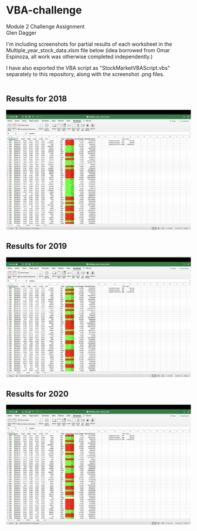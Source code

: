 # VBA-challenge
Module 2 Challenge Assignment
<br>
Glen Dagger
<br>

I'm including screenshots for partial results of each worksheet in the Multiple_year_stock_data.xlsm file below (idea borrowed from Omar Espinoza, all work was otherwise completed independently.)

I have also exported the VBA script as "StockMarketVBAScript.vbs" separately to this repository, along with the screenshot .png files.
<br>
<br>

## Results for 2018

![image](StockMarket2018Screenshot.png)
<br>

## Results for 2019
![image](StockMarket2019Screenshot.png)
<br>

## Results for 2020
![image](StockMarket2020Screenshot.png)